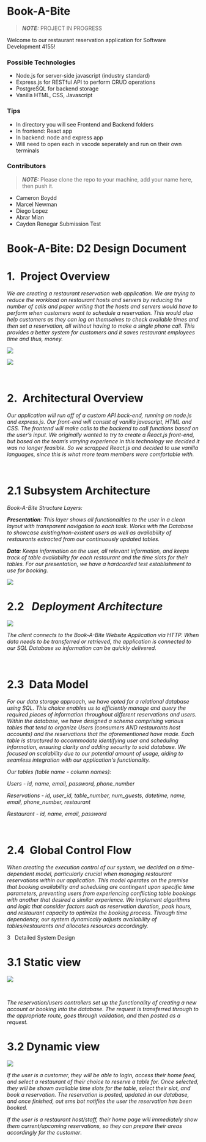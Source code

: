 # Book-A-Bite
> **_NOTE:_**  PROJECT IN PROGRESS
 
Welcome to our restaurant reservation application for Software Development 4155!

### Possible Technologies
- Node.js for server-side javascript (industry standard)
- Express.js for RESTful API to perform CRUD operations
- PostgreSQL for backend storage
- Vanilla HTML, CSS, Javascript

### Tips
- In directory you will see Frontend and Backend folders
- In frontend: React app
- In backend: node and express app
- Will need to open each in vscode seperately and run on their own terminals

### Contributors
> **_NOTE:_**  Please clone the repo to your machine, add your name here, then push it.
- Cameron Boydd
- Marcel Newman
- Diego Lopez
- Abrar Mian
- Cayden Renegar Submission Test

# Book-A-Bite: D2 Design Document   

# 1.  Project Overview      

_We are creating a restaurant reservation web application. We are trying to reduce the workload on restaurant hosts and servers by reducing the number of calls and paper writing that the hosts and servers would have to perform when customers want to schedule a reservation. This would also help customers as they can log on themselves to check available times and then set a reservation, all without having to make a single phone call. This provides a better system for customers and it saves restaurant employees time and thus, money._ 

![](https://lh7-us.googleusercontent.com/KQy6RsgLdAvT4m7O1HuUnFaZhtbq21nPK3EIRgswybCD_NHbc8pcs0rME43zVo8EZv8AknVwJtnsw9RGzzI74Ht5zQbnaClOxfMZPMymrkViAR4sn4Om2LNmXjIzGqr_UgxHkY5OADP2gpl8rb9md00)

![](https://lh7-us.googleusercontent.com/Ke8oZRMiv2yDAXtk6vI42-iodCa0WRWpYXO-JswdSllZ4HsEv1J1ktLRnNbxNqV-iT5NzDR_hjrAZOAAgyuf1_4O73E9OjVITy4pOZBoTbjUG9LjlP4f6hGiLYdN33mlYot0bjvKYVXkcnJ0RG8ot0o)

        

# 2.  Architectural Overview       

_Our application will run off of a custom API back-end, running on node.js and express.js. Our front-end will consist of vanilla javascript, HTML and CSS. The frontend will make calls to the backend to call functions based on the user’s input. We originally wanted to try to create a React.js front-end, but based on the team’s varying experience in this technology we decided it was no longer feasible. So we scrapped React.js and decided to use vanilla languages, since this is what more team members were comfortable with._

     

# 2.1 Subsystem Architecture      

_Book-A-Bite Structure Layers:_

**_Presentation_**_: This layer shows all functionalities to the user in a clean layout with transparent navigation to each task. Works with the Database to showcase existing/non-existent users as well as availability of restaurants extracted from our continuously updated tables._

**_Data_**_: Keeps information on the user, all relevant information, and keeps track of table availability for each restaurant and the time slots for their tables. For our presentation, we have a hardcorded test establishment to use for booking._

![](https://lh7-us.googleusercontent.com/iRmcNO_Czhc5eAGZ7GksKucR6jykvniHJKVgeeXB0x3DBLGQJ8eGUt7MFkt32acMr3-2Oikd2iMHpKXxzwLp5JUmQJeetIAzljdd_CGpchZAAVRYcdvTIzyk3BnE7p2CR8kOfkZPOmHZcYwELmPaTfQ)

# 2.2   **_Deployment Architecture_**

![](https://lh7-us.googleusercontent.com/1gdXwrcESoRy26DNOBTQgzXmx_ABfTKn7VdJ-DCUxZhDvi00TxeOSqLsEesHlRl9jnNSfla0sdKgxwDtWvbbM93AqMFzj96J2YnZEYCUdUG0FXluGx3_sIrKV81qwf1Fn-YttoYy5v6RjGMGNhXCL1c)

_The client connects to the Book-A-Bite Website Application via HTTP. When data needs to be transferred or retrieved, the application is connected to our SQL Database so information can be quickly delivered._

           

# 2.3  Data Model

_For our data storage approach, we have opted for a relational database using SQL. This choice enables us to efficiently manage and query the required pieces of information throughout different reservations and users. Within the database, we have designed a schema comprising various tables that tend to organize Users (consumers AND restaurants host accounts) and the reservations that the aforementioned have made. Each table is structured to accommodate identifying user and scheduling information, ensuring clarity and adding security to said database. We focused on scalability due to our potential amount of usage, aiding to seamless integration with our application's functionality._

_Our tables (table name - column names):_

_Users - id, name, email, password, phone\_number_

_Reservations - id, user\_id, table\_number, num\_guests, datetime, name, email, phone\_number, restaurant_

_Restaurant - id, name, email, password_

            

# 2.4  Global Control Flow            

_When creating the execution control of our system, we decided on a time-dependent model, particularly crucial when managing restaurant reservations within our application. This model operates on the premise that booking availability and scheduling are contingent upon specific time parameters, preventing users from experiencing conflicting table bookings with another that desired a similar experience. We implement algorithms and logic that consider factors such as reservation duration, peak hours, and restaurant capacity to optimize the booking process. Through time dependency, our system dynamically adjusts availability of tables/restaurants and allocates resources accordingly._

3   Detailed System Design    

# 3.1 Static view 

![](https://lh7-us.googleusercontent.com/_gABM44CKw2jXM3iJjTM2_B5TcHelmTZAu5Cvb7_IMrh2qqZnLUBjleMP5oXeHX-nFGIoiUFIlnjvLSSV-SEZtUuTfFhjBjLKarH2vq72CIZyHcjQY5iEvrKbPXMQuSUolRAvK63S4Ez2rM-lr0YPpQ)

      

_The reservation/users controllers set up the functionality of creating a new account or booking into the database. The request is transferred through to the appropriate route, goes through validation, and then posted as a request._ 

# 3.2  Dynamic view        

![](https://lh7-us.googleusercontent.com/iwcII-whoHlDlDisB0dMk0KCtVCCm5HxQyJT3PGI_5n6h92vTy66pyGhvvKAVMdcEM6ix2zMMmJNjoWAFW9D8dolBcQJZRGj8VXO65yxyYwgDzG7-ggmGW0apibB6MRbXW2gBHD8ngOG5TTKegGgXq8)

_If the user is a customer, they will be able to login, access their home feed, and select a restaurant of their choice to reserve a table for. Once selected, they will be shown available time slots for the table, select their slot, and book a reservation. The reservation is posted, updated in our database, and once finished, out sms bot notifies the user the reservation has been booked._

_If the user is a restaurant host/staff, their home page will immediately show them current/upcoming reservations, so they can prepare their areas accordingly for the customer_.


